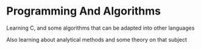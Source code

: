 Programming And Algorithms
=

Learning C, and some algorithms that can be adapted into other languages

Also learning about analytical methods and some theory on that subject
